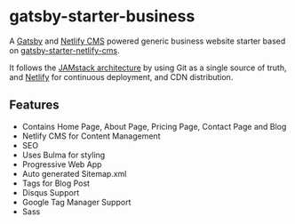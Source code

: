 # gatsby-starter-business
A [Gatsby](https://www.gatsbyjs.org/) and [Netlify CMS](https://www.netlifycms.org) powered generic business website starter based on [gatsby-starter-netlify-cms](https://github.com/AustinGreen/gatsby-starter-netlify-cms).

It follows the [JAMstack architecture](https://jamstack.org) by using Git as a single source of truth, and [Netlify](https://www.netlify.com) for continuous deployment, and CDN distribution.


## Features
- Contains Home Page, About Page, Pricing Page, Contact Page and Blog
- Netlify CMS for Content Management
- SEO
- Uses Bulma for styling
- Progressive Web App
- Auto generated Sitemap.xml
- Tags for Blog Post
- Disqus Support
- Google Tag Manager Support
- Sass